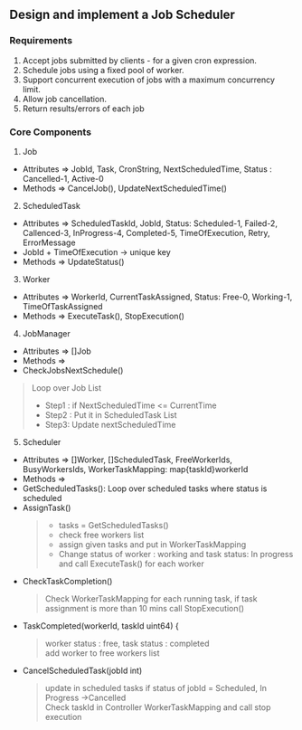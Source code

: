 ## Design and implement a Job Scheduler

### Requirements
1. Accept jobs submitted by clients - for a given cron expression.
2. Schedule jobs using a fixed pool of worker.
3. Support concurrent execution of jobs with a maximum concurrency limit.
4. Allow job cancellation.
5. Return results/errors of each job

### Core Components

1. Job
- Attributes => JobId, Task, CronString, NextScheduledTime, Status : Cancelled-1, Active-0
- Methods => CancelJob(), UpdateNextScheduledTime()

2. ScheduledTask 
- Attributes => ScheduledTaskId, JobId, Status: Scheduled-1, Failed-2, Callenced-3, InProgress-4, Completed-5, TimeOfExecution, Retry, ErrorMessage
- JobId + TimeOfExecution -> unique key
- Methods => UpdateStatus()

3. Worker 
- Attributes => WorkerId, CurrentTaskAssigned, Status: Free-0, Working-1, TimeOfTaskAssigned
- Methods => ExecuteTask(), StopExecution()

4. JobManager
- Attributes => []Job
- Methods => 
 - CheckJobsNextSchedule()
>   Loop over Job List <br>
>   - Step1 : if NextScheduledTime <=  CurrentTime <br>
>   - Step2 : Put it in ScheduledTask List <br>
>   - Step3: Update nextScheduledTime <br>

5. Scheduler
- Attributes =>	[]Worker, []ScheduledTask, FreeWorkerIds, BusyWorkersIds, WorkerTaskMapping: map{taskId}workerId
- Methods =>
 - GetScheduledTasks(): Loop over scheduled tasks where status is scheduled 
 - AssignTask() 
    > - tasks = GetScheduledTasks()<br>
	> - check free workers list<br>
	> - assign given tasks and put in WorkerTaskMapping<br>
	> - Change status of worker : working and task status: In progress and call ExecuteTask() for each worker<br>
 - CheckTaskCompletion() 
    > Check WorkerTaskMapping for each running task, if task assignment is more than 10 mins call StopExecution()<br>
 - TaskCompleted(workerId, taskId uint64) {
	> worker status : free, task status : completed <br>
	> add worker to free workers list
 - CancelScheduledTask(jobId int)
	> update in scheduled tasks if status of jobId  = Scheduled, In Progress ->Cancelled <br>
	> Check taskId in Controller WorkerTaskMapping and call stop execution
